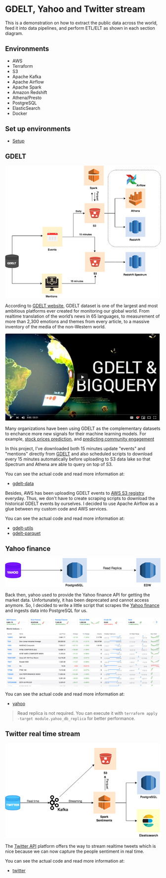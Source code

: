 # GDELT, Yahoo and Twitter stream

This is a demonstration on how to extract the public data across the world, feed it into data pipelines, and perform ETL/ELT as shown in each section diagram.

## Environments

* AWS
* Terraform
* S3
* Apache Kafka
* Apache Airflow
* Apache Spark
* Amazon Redshift
* Athena/Presto
* PostgreSQL
* ElasticSearch
* Docker

## Set up environments

* [Setup](https://github.com/tharid007/gdelt/tree/master/setup)


## GDELT

<img src="img/gdelt-diagram.png" />

According to [GDELT website](https://blog.gdeltproject.org/gdelt-2-0-our-global-world-in-realtime/), GDELT dataset is one of the largest and most ambitious platforms ever created for monitoring our global world. From realtime translation of the world’s news in 65 languages, to measurement of more than 2,300 emotions and themes from every article, to a massive inventory of the media of the non-Western world.


<a href="https://www.youtube.com/watch?v=Psp7YivWL90"><img src="./img/gdelt-thumbnail.png" alt="GDELT video - Click to Watch!" title="GDELT video - Click to Watch!" width="500" /></a>


Many organizations have been using GDELT as the complementary datasets to enchance more new signals for their machine learning models. For example, [stock prices prediction](https://opensiuc.lib.siu.edu/theses/2178/), and [predicting community engagement](https://cloud.google.com/blog/products/gcp/predicting-community-engagement-on-reddit-using-tensorflow-gdelt-and-cloud-dataflow-part-1)


In this project, I've downloaded both 15 minutes update "events" and "mentions" directly from [GDELT](http://data.gdeltproject.org/gdeltv2/lastupdate.txt) and also scheduled scripts to download every 15 minutes automatically before uploading to S3 data lake so that Spectrum and Athena are able to query on top of S3.

You can see the actual code and read more information at:

* [gdelt-data](https://github.com/tharid007/gdelt/tree/master/gdelt-data)

Besides, AWS has been uploading GDELT events to [AWS S3 registry](https://registry.opendata.aws/gdelt/) everyday. Thus, we don't have to create scraping scripts to download the historical GDELT events by ourselves. I decided to use Apache Airflow as a glue between my custom code and AWS services.

You can see the actual code and read more information at:

* [gdelt-utils](https://github.com/tharid007/gdelt/tree/master/setup#gdelt-utils)
* [gdelt-parquet](https://github.com/tharid007/gdelt/tree/master/gdelt-parquet)


## Yahoo finance

<img src="img/yahoo-diagram.png" />

Back then, yahoo used to provide the Yahoo finance API for getting the market data. Unfortunately, it has been deprecated and cannot access anymore. So, I decided to write a little script that scrapes the [Yahoo finance](https://finance.yahoo.com/) and ingests data into PostgreSQL for us.

<img src="img/yahoo-screenshot.png" alt="yahoo-screenshot" title="yahoo-screenshot" width="750" />

You can see the actual code and read more information at:
* [yahoo](https://github.com/tharid007/gdelt/tree/master/yahoo)

> Read replica is not required. You can execute it with `terraform apply -target module.yahoo_db_replica` for better performance.

## Twitter real time stream
 
<img src="img/twitter-diagram(fix).png" />

The [Twitter API](https://developer.twitter.com/en/docs/basics/getting-started) platform offers the way to stream realtime tweets which is nice because we can now capture the people sentiment in real time.

You can see the actual code and read more information at:
* [twitter](https://github.com/tharid007/gdelt/tree/master/twitter)
